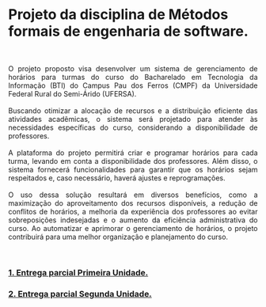 # Projeto da disciplina de Métodos formais de engenharia de software.

<br><p align="justify">O projeto proposto visa desenvolver um sistema de gerenciamento de
horários para turmas do curso do Bacharelado em Tecnologia da Informação (BTI)
do Campus Pau dos Ferros (CMPF) da Universidade Federal Rural do Semi-Árido
(UFERSA).</br>
<br>Buscando otimizar a alocação de recursos e a distribuição eficiente das
atividades acadêmicas, o sistema será projetado para atender às necessidades
específicas do curso, considerando a disponibilidade de professores.</br>
<br>A plataforma do projeto permitirá criar e programar horários para cada turma,
levando em conta a disponibilidade dos professores. Além disso, o sistema
fornecerá funcionalidades para garantir que os horários sejam respeitados e, caso
necessário, haverá ajustes e reprogramações.</br>
<br>O uso dessa solução resultará em diversos benefícios, como a maximização
do aproveitamento dos recursos disponíveis, a redução de conflitos de horários, a
melhoria da experiência dos professores ao evitar sobreposições indesejadas e o
aumento da eficiência administrativa do curso. Ao automatizar e aprimorar o
gerenciamento de horários, o projeto contribuirá para uma melhor organização e
planejamento do curso.</p></br>

<h3><a href="https://github.com/kennedyAlvess/MetodosFormais/blob/main/Projeto%20Métodos%20Formais%20-%201ª%20Unidade.pdf">1. Entrega parcial Primeira Unidade.</a></h3>
<h3><a href="https://github.com/kennedyAlvess/MetodosFormais/blob/main/Projeto%20Métodos%20Formais%20-%202ª%20Unidade.pdf">2. Entrega parcial Segunda Unidade.</a></h3>